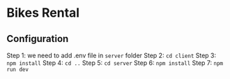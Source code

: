 # Bikes Rental

## Configuration

Step 1: we need to add .env file in `server` folder
Step 2: `cd client`
Step 3: `npm install`
Step 4: `cd ..`
Step 5: `cd server`
Step 6: `npm install`
Step 7: `npm run dev`
